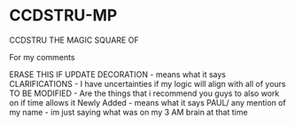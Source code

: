 # CCDSTRU-MP
CCDSTRU THE MAGIC SQUARE OF 


For my comments

ERASE THIS IF UPDATE DECORATION - means what it says
CLARIFICATIONS - I have uncertainties if my logic will align with all of yours
TO BE MODIFIED - Are the things that i recommend you guys to also work on if time allows it
Newly Added - means what it says
PAUL/ any mention of my name - im just saying what was on my 3 AM brain at that time
